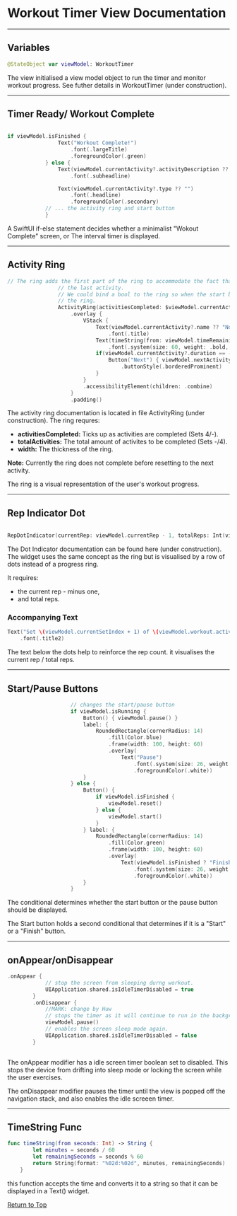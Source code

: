 # Workout Timer View Documentation

---

## Variables

```swift
@StateObject var viewModel: WorkoutTimer
```

The view initialised a view model object to run the timer and monitor workout progress. See futher details in WorkoutTimer (under construction).

---

## Timer Ready/ Workout Complete

```swift

if viewModel.isFinished {
                Text("Workout Complete!")
                    .font(.largeTitle)
                    .foregroundColor(.green)
            } else {
                Text(viewModel.currentActivity?.activityDescription ?? "")
                    .font(.subheadline)

                Text(viewModel.currentActivity?.type ?? "")
                    .font(.headline)
                    .foregroundColor(.secondary)
            // ... the activity ring and start button 
            }
```

A SwiftUI if-else statement decides whether a minimalist "Wokout Complete" screen, or The interval timer is displayed.

---

## Activity Ring

```swift
// The ring adds the first part of the ring to accommodate the fact that it does not complete on
                // the last activity.
                // We could bind a bool to the ring so when the start button is pressed, the +x is added to
                // the ring.
                ActivityRing(activitiesCompleted: $viewModel.currentActivityIndex, totalActivities: viewModel.currentSet?.activities.count ?? 0, width: 40)
                    .overlay {
                        VStack {
                            Text(viewModel.currentActivity?.name ?? "No Activity")
                                .font(.title)
                            Text(timeString(from: viewModel.timeRemaining))
                                .font(.system(size: 60, weight: .bold, design: .monospaced))
                            if(viewModel.currentActivity?.duration == -1){
                                Button("Next") { viewModel.nextActivity() }
                                    .buttonStyle(.borderedProminent)
                            }
                        }
                        .accessibilityElement(children: .combine)
                    }
                    .padding()
```

The activity ring documentation is located in file ActivityRing (under construction). The ring requres:

- __activitiesCompleted:__ Ticks up as activities are completed (Sets 4/-).
- __totalActivities:__ The total amount of activites to be completed (Sets -/4).
- __width:__ The thickness of the ring.

__Note:__ Currently the ring does not complete before resetting to the next activity.

The ring is a visual representation of the user's workout progress.

---

## Rep Indicator Dot

```swift

RepDotIndicator(currentRep: viewModel.currentRep - 1, totalReps: Int(viewModel.currentSet?.reps ?? 0))

```

The Dot Indicator documentation can be found here (under construction). The widget uses the same concept as the ring but is visualised by a row of dots instead of a progress ring.

It requires:

- the current rep - minus one,
- and total reps.

### Accompanying Text

```swift
Text("Set \(viewModel.currentSetIndex + 1) of \(viewModel.workout.activitySets.count)")
    .font(.title2)
```

The text below the dots help to reinforce the rep count. it visualises the current rep / total reps.

---

## Start/Pause Buttons

```swift
                    // changes the start/pause button
                    if viewModel.isRunning {
                        Button() { viewModel.pause() }
                        label: {
                            RoundedRectangle(cornerRadius: 14)
                                .fill(Color.blue)
                                .frame(width: 100, height: 60)
                                .overlay(
                                    Text("Pause")
                                        .font(.system(size: 26, weight: .bold))
                                        .foregroundColor(.white))
                        }
                    } else {
                        Button() {
                            if viewModel.isFinished {
                                viewModel.reset()
                            } else {
                                viewModel.start()
                            }
                        } label: {
                            RoundedRectangle(cornerRadius: 14)
                                .fill(Color.green)
                                .frame(width: 100, height: 60)
                                .overlay(
                                    Text(viewModel.isFinished ? "Finish" : "Start")
                                        .font(.system(size: 26, weight: .bold))
                                        .foregroundColor(.white))
                        }
                    }
```

The conditional determines whether the start button or the pause button should be displayed.

The Start button holds a second conditional that determines if it is a "Start" or a "Finish" button.

---

## onAppear/onDisappear

```swift
.onAppear {
            // stop the screen from sleeping durng workout.
            UIApplication.shared.isIdleTimerDisabled = true
        }
        .onDisappear {
            //MARK: change by Huw
            // stops the timer as it will continue to run in the background
            viewModel.pause()
            // enables the screen sleep mode again.
            UIApplication.shared.isIdleTimerDisabled = false
        }
    
```

The onAppear modifier has a idle screen timer boolean set to disabled. This stops the device from drifting into sleep mode or locking the screen while the user exercises.

The onDisappear modifier pauses the timer until the view is popped off the navigation stack, and also enables the idle screeen timer.

---

## TimeString Func

```swift
func timeString(from seconds: Int) -> String {
        let minutes = seconds / 60
        let remainingSeconds = seconds % 60
        return String(format: "%02d:%02d", minutes, remainingSeconds)
    }
```

this function accepts the time and converts it to a  string so that it can be displayed in a Text() widget.

[Return to Top](#workout-timer-view-documentation)